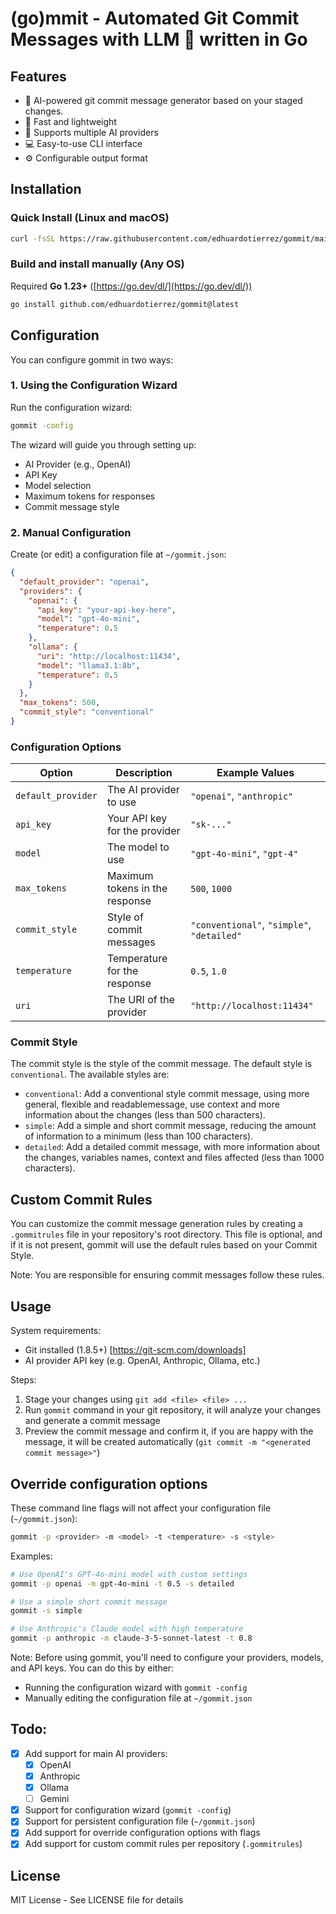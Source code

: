 # (go)mmit - Automated Git Commit Messages with LLM 🤖 written in Go

## Features

- 🤖 AI-powered git commit message generator based on your staged changes.
- 🚀 Fast and lightweight
- 🔌 Supports multiple AI providers
- 💻 Easy-to-use CLI interface
- ⚙️ Configurable output format

## Installation

### Quick Install (Linux and macOS)

```bash
curl -fsSL https://raw.githubusercontent.com/edhuardotierrez/gommit/main/install.sh | bash
```

### Build and install manually (Any OS)

Required **Go 1.23+** ([https://go.dev/dl/](https://go.dev/dl/))

```bash
go install github.com/edhuardotierrez/gommit@latest
```

## Configuration

You can configure gommit in two ways:

### 1. Using the Configuration Wizard

Run the configuration wizard:

```bash
gommit -config
```

The wizard will guide you through setting up:

- AI Provider (e.g., OpenAI)
- API Key
- Model selection
- Maximum tokens for responses
- Commit message style

### 2. Manual Configuration

Create (or edit) a configuration file at `~/gommit.json`:

```json
{
  "default_provider": "openai",
  "providers": {
    "openai": {
      "api_key": "your-api-key-here",
      "model": "gpt-4o-mini",
      "temperature": 0.5
    },
    "ollama": {
      "uri": "http://localhost:11434",
      "model": "llama3.1:8b",
      "temperature": 0.5
    }
  },
  "max_tokens": 500,
  "commit_style": "conventional"
}
```

### Configuration Options

| Option             | Description                    | Example Values                             |
| ------------------ | ------------------------------ | ------------------------------------------ |
| `default_provider` | The AI provider to use         | `"openai"`, `"anthropic"`                  |
| `api_key`          | Your API key for the provider  | `"sk-..."`                                 |
| `model`            | The model to use               | `"gpt-4o-mini"`, `"gpt-4"`                 |
| `max_tokens`       | Maximum tokens in the response | `500`, `1000`                              |
| `commit_style`     | Style of commit messages       | `"conventional"`, `"simple"`, `"detailed"` |
| `temperature`      | Temperature for the response   | `0.5`, `1.0`                               |
| `uri`              | The URI of the provider        | `"http://localhost:11434"`                 |


### Commit Style

The commit style is the style of the commit message. The default style is `conventional`.
The available styles are:

- `conventional`: Add a conventional style commit message, using more general, flexible and readablemessage, use context and more information about the changes (less than 500 characters).
- `simple`: Add a simple and short commit message, reducing the amount of information to a minimum (less than 100 characters).
- `detailed`: Add a detailed commit message, with more information about the changes, variables names, context and files affected (less than 1000 characters).

## Custom Commit Rules

You can customize the commit message generation rules by creating a `.gommitrules` file in your repository's root directory. This file is optional, and if it is not present, gommit will use the default rules based on your Commit Style.

Note: You are responsible for ensuring commit messages follow these rules.

## Usage

System requirements:

- Git installed (1.8.5+) [https://git-scm.com/downloads]
- AI provider API key (e.g. OpenAI, Anthropic, Ollama, etc.)

Steps:

1. Stage your changes using `git add <file> <file> ...`
2. Run `gommit` command in your git repository, it will analyze your changes and generate a commit message
3. Preview the commit message and confirm it, if you are happy with the message, it will be created automatically (`git commit -m "<generated commit message>"`)

## Override configuration options

These command line flags will not affect your configuration file (`~/gommit.json`):

```bash
gommit -p <provider> -m <model> -t <temperature> -s <style>
```

Examples:

```bash
# Use OpenAI's GPT-4o-mini model with custom settings
gommit -p openai -m gpt-4o-mini -t 0.5 -s detailed

# Use a simple short commit message
gommit -s simple

# Use Anthropic's Claude model with high temperature
gommit -p anthropic -m claude-3-5-sonnet-latest -t 0.8
```

Note: Before using gommit, you'll need to configure your providers, models, and API keys. You can do this by either:

- Running the configuration wizard with `gommit -config`
- Manually editing the configuration file at `~/gommit.json`

## Todo:

- [x] Add support for main AI providers:
  - [x] OpenAI
  - [x] Anthropic
  - [x] Ollama
  - [ ] Gemini
- [x] Support for configuration wizard (`gommit -config`)
- [x] Support for persistent configuration file (`~/gommit.json`)
- [x] Add support for override configuration options with flags
- [x] Add support for custom commit rules per repository (`.gommitrules`)

## License

MIT License - See LICENSE file for details

